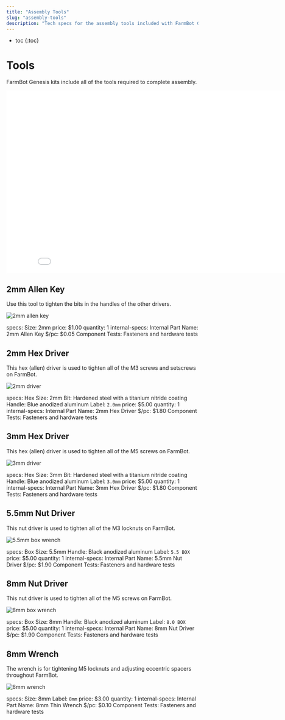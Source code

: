 ```yaml
---
title: "Assembly Tools"
slug: "assembly-tools"
description: "Tech specs for the assembly tools included with FarmBot Genesis. Visit [our shop](http://shop.farm.bot) to purchase parts."
---
```


* toc
{:toc}

# Tools

FarmBot Genesis kits include all of the tools required to complete assembly.

<iframe class="embedly-embed" src="//cdn.embedly.com/widgets/media.html?src=https%3A%2F%2Fwww.youtube.com%2Fembed%2F-RoldWV-ut4%3Ffeature%3Doembed&url=http%3A%2F%2Fwww.youtube.com%2Fwatch%3Fv%3D-RoldWV-ut4&image=https%3A%2F%2Fi.ytimg.com%2Fvi%2F-RoldWV-ut4%2Fhqdefault.jpg&key=02466f963b9b4bb8845a05b53d3235d7&type=text%2Fhtml&schema=youtube" width="854" height="480" scrolling="no" frameborder="0" allowfullscreen></iframe>

## 2mm Allen Key

Use this tool to tighten the bits in the handles of the other drivers.

![2mm allen key](_images/2mm_allen_key.jpg)

specs:
  Size: 2mm
price: $1.00
quantity: 1
internal-specs:
  Internal Part Name: 2mm Allen Key
  $/pc: $0.05
Component Tests: Fasteners and hardware tests

## 2mm Hex Driver

This hex (allen) driver is used to tighten all of the M3 screws and setscrews on FarmBot.

![2mm driver](_images/2mm_driver.jpg)

specs:
  Hex Size: 2mm
  Bit: Hardened steel with a titanium nitride coating
  Handle: Blue anodized aluminum
  Label: `2.0mm`
price: $5.00
quantity: 1
internal-specs:
  Internal Part Name: 2mm Hex Driver
  $/pc: $1.80
Component Tests: Fasteners and hardware tests

## 3mm Hex Driver

This hex (allen) driver is used to tighten all of the M5 screws on FarmBot.

![3mm driver](_images/3mm_driver.jpg)

specs:
  Hex Size: 3mm
  Bit: Hardened steel with a titanium nitride coating
  Handle: Blue anodized aluminum
  Label: `3.0mm`
price: $5.00
quantity: 1
internal-specs:
  Internal Part Name: 3mm Hex Driver
  $/pc: $1.80
Component Tests: Fasteners and hardware tests

## 5.5mm Nut Driver

This nut driver is used to tighten all of the M3 locknuts on FarmBot.

![5.5mm box wrench](_images/5.5mm_box_wrench.jpg)

specs:
  Box Size: 5.5mm
  Handle: Black anodized aluminum
  Label: `5.5 BOX`
price: $5.00
quantity: 1
internal-specs:
  Internal Part Name: 5.5mm Nut Driver
  $/pc: $1.90
Component Tests: Fasteners and hardware tests

## 8mm Nut Driver

This nut driver is used to tighten all of the M5 screws on FarmBot.

![8mm box wrench](_images/8mm_box_wrench.jpg)

specs:
  Box Size: 8mm
  Handle: Black anodized aluminum
  Label: `8.0 BOX`
price: $5.00
quantity: 1
internal-specs:
  Internal Part Name: 8mm Nut Driver
  $/pc: $1.90
Component Tests: Fasteners and hardware tests

## 8mm Wrench

The wrench is for tightening M5 locknuts and adjusting eccentric spacers throughout FarmBot.

![8mm wrench](_images/8mm_wrench.jpg)

specs:
  Size: 8mm
  Label: `8mm`
price: $3.00
quantity: 1
internal-specs:
  Internal Part Name: 8mm Thin Wrench
  $/pc: $0.10
Component Tests: Fasteners and hardware tests
